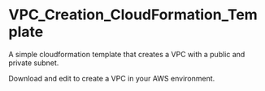 # VPC_Creation_CloudFormation_Template
A simple cloudformation template that creates a VPC with a public and private subnet.

Download and edit to create a VPC in your AWS environment.
